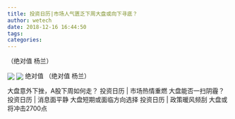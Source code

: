 ```yaml
---
title: 投资日历|市场人气匮乏下周大盘或向下寻底？
author: wetech
date: 2018-12-16 16:44:50
tags: 
categories: 
---
```

（绝对值 杨兰）
<!-- more -->
<img align="center" border="0" src="http://invest-images-external.cbndata.org/5LiA6LSiQUJT/images/6f75c1b0550c129be471fc24f9f7ccad13bab7bc.jpeg" />
<img align="center" border="0" src="http://invest-images-external.cbndata.org/5LiA6LSiQUJT/images/97b3efb99f75ae903479ebd7356b89ddbf759c7b.jpeg" />
绝对值
（绝对值 杨兰）
 
 
大盘意外下挫，A股下周如何走？
投资日历 | 市场热情重燃 大盘能否一扫阴霾？
投资日历 | 消息面平静 大盘短期或面临方向选择
投资日历 | 政策暖风频刮 大盘或将冲击2700点
